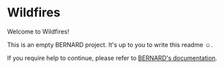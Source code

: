 # Wildfires

Welcome to Wildfires!

This is an empty BERNARD project. It's up to you to write this readme ☺.

If you require help to continue, please refer to
[BERNARD's documentation](https://github.com/BernardFW/bernard).
